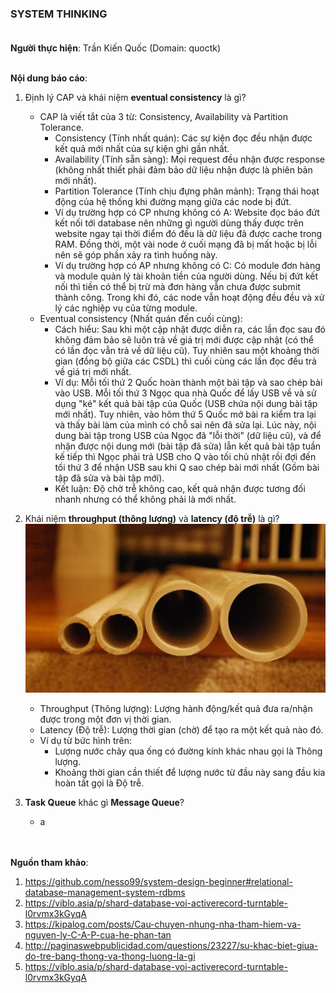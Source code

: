### SYSTEM THINKING <br/><br/>

**Người thực hiện**: Trần Kiến Quốc (Domain: quoctk) <br/><br/>

**Nội dung báo cáo**:
1. Định lý CAP và khái niệm **eventual consistency** là gì?
    * CAP là viết tắt của 3 từ: Consistency, Availability và Partition Tolerance.
        - Consistency (Tính nhất quán): Các sự kiện đọc đều nhận được kết quả mới nhất của sự kiện ghi gần nhất.
        - Availability (Tính sẵn sàng): Mọi request đều nhận được response (không nhất thiết phải đảm bảo dữ liệu nhận được là phiên bản mới nhất).
        - Partition Tolerance (Tính chịu đựng phân mảnh): Trạng thái hoạt động của hệ thống khi đường mạng giữa các node bị đứt.
        - Ví dụ trường hợp có CP nhưng không có A: Website đọc báo đứt kết nối tới database nên những gì người dùng thấy được trên website ngay tại thời điểm đó đều là dữ liệu đã được cache trong RAM. Đồng thời, một vài node ở cuối mạng đã bị mất hoặc bị lỗi nên sẽ góp phần xảy ra tình huống này.
        - Ví dụ trường hợp có AP nhưng không có C: Có module đơn hàng và module quản lý tài khoản tiền của người dùng. Nếu bị đứt kết nối thì tiền có thể bị trừ mà đơn hàng vẫn chưa được submit thành công. Trong khi đó, các node vẫn hoạt động đều đều và xử lý các nghiệp vụ của từng module.
    * Eventual consistency (Nhất quán đến cuối cùng): 
        - Cách hiểu: Sau khi một cập nhật được diễn ra, các lần đọc sau đó không đảm bảo sẽ luôn trả về giá trị mới được cập nhật (có thể có lần đọc vẫn trả về dữ liệu cũ). Tuy nhiên sau một khoảng thời gian (đồng bộ giữa các CSDL) thì cuối cùng các lần đọc đều trả về giá trị mới nhất.
        - Ví dụ: Mỗi tối thứ 2 Quốc hoàn thành một bài tập và sao chép bài vào USB. Mỗi tối thứ 3 Ngọc qua nhà Quốc để lấy USB về và sử dụng "ké" kết quả bài tập của Quốc (USB chứa nội dung bài tập mới nhất). Tuy nhiên, vào hôm thứ 5 Quốc mở bài ra kiểm tra lại và thấy bài làm của mình có chỗ sai nên đã sửa lại. Lúc này, nội dung bài tập trong USB của Ngọc đã "lỗi thời" (dữ liệu cũ), và để nhận được nội dung mới (bài tập đã sửa) lẫn kết quả bài tập tuần kế tiếp thì Ngọc phải trả USB cho Q vào tối chủ nhật rồi đợi đến tối thứ 3 để nhận USB sau khi Q sao chép bài mới nhất (Gồm bài tập đã sửa và bài tập mới).
        - Kết luận: Độ chờ trễ không cao, kết quả nhận được tương đối nhanh nhưng có thể không phải là mới nhất.
2. Khái niệm **throughput (thông lượng)** và **latency (độ trễ)** là gì?
    <br/>
    ![Alt](images/1.jpg "Example throughput & latency")
    <br/>
    * Throughput (Thông lượng): Lượng hành động/kết quả đưa ra/nhận được trong một đơn vị thời gian.
    * Latency (Độ trễ): Lượng thời gian (chờ) để tạo ra một kết quả nào đó.
    * Ví dụ từ bức hình trên: 
        - Lượng nước chảy qua ống có đường kính khác nhau gọi là Thông lượng.
        - Khoảng thời gian cần thiết để lượng nước từ đầu này sang đầu kia hoàn tất gọi là Độ trễ.

3. **Task Queue** khác gì **Message Queue**?
    * a



<br/><br/>
**Nguồn tham khảo**:
1. https://github.com/nesso99/system-design-beginner#relational-database-management-system-rdbms
2. https://viblo.asia/p/shard-database-voi-activerecord-turntable-l0rvmx3kGyqA
3. https://kipalog.com/posts/Cau-chuyen-nhung-nha-tham-hiem-va-nguyen-ly-C-A-P-cua-he-phan-tan
4. http://paginaswebpublicidad.com/questions/23227/su-khac-biet-giua-do-tre-bang-thong-va-thong-luong-la-gi
5. https://viblo.asia/p/shard-database-voi-activerecord-turntable-l0rvmx3kGyqA
